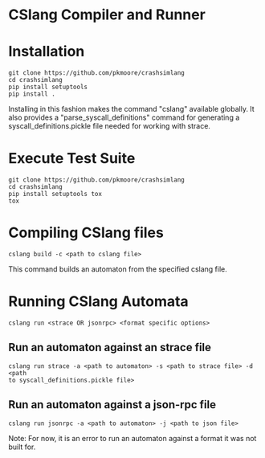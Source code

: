 # CSlang Compiler and Runner

# Installation
```
git clone https://github.com/pkmoore/crashsimlang
cd crashsimlang
pip install setuptools
pip install .
```
Installing in this fashion makes the command "cslang" available globally.
It also provides a "parse\_syscall\_definitions" command for generating a
syscall\_definitions.pickle file needed for working with strace.

# Execute Test Suite
```
git clone https://github.com/pkmoore/crashsimlang
cd crashsimlang
pip install setuptools tox
tox
```

# Compiling CSlang files
```
cslang build -c <path to cslang file>
```
This command builds an automaton from the specified cslang file.


# Running CSlang Automata
```
cslang run <strace OR jsonrpc> <format specific options>

```
## Run an automaton against an strace file

```
cslang run strace -a <path to automaton> -s <path to strace file> -d <path
to syscall_definitions.pickle file>
```

## Run an automaton against a json-rpc file
```
cslang run jsonrpc -a <path to automaton> -j <path to json file>
```


Note:  For now, it is an error to run an automaton against a format it was
not built for.


